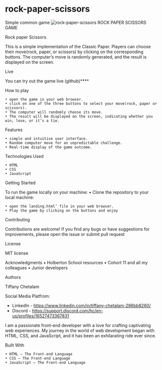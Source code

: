 # rock-paper-scissors
Simple common game
![rock-paper-scissors](https://media.giphy.com/media/v1.Y2lkPTc5MGI3NjExMTdsMzlnZXg3cHQ2amx0ZGgxZTN3Z2RoMmc0ZHNud3U2dWk0dTRwbyZlcD12MV9pbnRlcm5hbF9naWZfYnlfaWQmY3Q9Zw/Yicz7J9l4NXCGToAMc/giphy.gif) 
ROCK PAPER SCISSORS GAME

Rock paper Scissors

This is a simple implementation of the Classic Paper. Players can choose their move(rock, paper, or scissors) by clicking on the corresponding buttons. The computer’s move is randomly generated, and the result is displayed on the screen.

Live

You can try out the game live (github)****

How to play

    • open the game in your web browser.
    • click on one of the three buttons to select your move(rock, paper or scissors).
    • The computer will randomly choose its move.
    • The result will be displayed on the screen, indicating whether you win, lose, or it’s a tie.

  Features

    • simple and intuitive user interface.
    • Random computer move for an unpredictable challenge.
    • Real-time display of the game outcome.

Technologies Used
		
    • HTML
    • CSS
    • JavaScript
   
  Getting Started

  To run the game locally on your machine:
    • Clone the repository to your local machine:

    • open the landing.html’ file in your web browser.
    • Play the game by clicking on the buttons and enjoy

Contributing

Contributions are welcome! If you find any bugs or have suggestions for improvements, please open the issue or submit pull request 

License

MIT license

Acknowledgments
    • Holberton School resources
    • Cohort 11  and all my colleagues
    • Junior developers 

Authors

Tiffany Chetalam

Social Media Platfrom:
- LinkedIn - https://www.linkedin.com/in/tiffany-chetalam-286bb8260/
- Discord - https://support.discord.com/hc/en-us/profiles/16527473367831


I am a passionate front-end developer with a love for crafting captivating web experiences. My journey in the world of web development began with HTML, CSS, and JavaScript, and it has been an exhilarating ride ever since.



Built With

    • HTML – The Front-end Language
    • CSS – The Front-end Language
    • JavaScript – The Front-end Language
